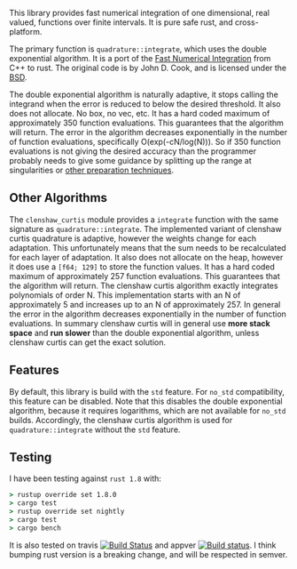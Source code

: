 This library provides fast numerical integration of one dimensional, real valued, functions over finite intervals. It is pure safe rust, and cross-platform.

The primary function is `quadrature::integrate`, which uses the double exponential algorithm. It is a port of the [Fast Numerical Integration](https://www.codeproject.com/kb/recipes/fastnumericalintegration.aspx) from C++ to rust. The original code is by John D. Cook, and is licensed under the [BSD](https://opensource.org/licenses/bsd-license.php).

The double exponential algorithm is naturally adaptive, it stops calling the integrand when the error is reduced to below the desired threshold.
It also does not allocate. No box, no vec, etc.
It has a hard coded maximum of approximately 350 function evaluations. This guarantees that the algorithm will return.
The error in the algorithm decreases exponentially in the number of function evaluations, specifically O(exp(-cN/log(N))). So if 350 function evaluations is not giving the desired accuracy than the programmer probably needs to give some guidance by splitting up the range at singularities or [other preparation techniques](http://www.johndcook.com/blog/2012/02/21/care-and-treatment-of-singularities/).

Other Algorithms
----
The `clenshaw_curtis` module provides a `integrate` function with the same signature as `quadrature::integrate`.
The implemented variant of clenshaw curtis quadrature is adaptive, however the weights change for each adaptation. This unfortunately means that the sum needs to be recalculated for each layer of adaptation.
It also does not allocate on the heap, however it does use a `[f64; 129]` to store the function values. It has a hard coded maximum of approximately 257 function evaluations. This guarantees that the algorithm will return.
The clenshaw curtis algorithm exactly integrates polynomials of order N. This implementation starts with an N of approximately 5 and increases up to an N of approximately 257. In general the error in the algorithm decreases exponentially in the number of function evaluations. In summary clenshaw curtis will in general use **more stack space** and **run slower** than the double exponential algorithm, unless clenshaw curtis can get the exact solution.

Features
----

By default, this library is build with the `std` feature. For `no_std` compatibility, this feature can be disabled. Note that this disables the double exponential algorithm, because it requires logarithms, which are not available for `no_std` builds. Accordingly, the clenshaw curtis algorithm is used for `quadrature::integrate` without the `std` feature.

Testing
----
I have been testing against `rust 1.8` with:
```cmd
> rustup override set 1.8.0
> cargo test
> rustup override set nightly
> cargo test
> cargo bench
```
It is also tested on travis [![Build Status](https://travis-ci.org/Eh2406/quadrature.svg?branch=master)](https://travis-ci.org/Eh2406/quadrature) and appver [![Build status](https://ci.appveyor.com/api/projects/status/8ua1boec122txy35?svg=true)](https://ci.appveyor.com/project/Eh2406/quadrature).
I think bumping rust version is a breaking change, and will be respected in semver.
